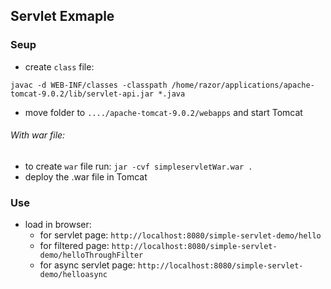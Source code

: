## Servlet Exmaple


### Seup

- create `class` file:
```
javac -d WEB-INF/classes -classpath /home/razor/applications/apache-tomcat-9.0.2/lib/servlet-api.jar *.java
```
- move folder to `..../apache-tomcat-9.0.2/webapps` and start Tomcat

###### With war file:

- to create `war` file run: `jar -cvf simpleservletWar.war .`
- deploy the .war file in Tomcat


### Use

- load in browser:
  - for servlet page: `http://localhost:8080/simple-servlet-demo/hello`
  - for filtered page: `http://localhost:8080/simple-servlet-demo/helloThroughFilter`
  - for async servlet page: `http://localhost:8080/simple-servlet-demo/helloasync`
